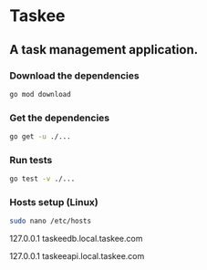# Taskee

## A task management application.

### Download the dependencies

```bash
go mod download
```

### Get the dependencies

```bash
go get -u ./...
```

### Run tests

```bash
go test -v ./...
```

### Hosts setup (Linux)

```bash
sudo nano /etc/hosts
```

127.0.0.1 taskeedb.local.taskee.com

127.0.0.1 taskeeapi.local.taskee.com
